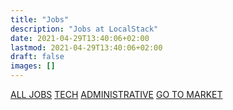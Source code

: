 ```yaml
---
title: "Jobs"
description: "Jobs at LocalStack"
date: 2021-04-29T13:40:06+02:00
lastmod: 2021-04-29T13:40:06+02:00
draft: false
images: []
---
```


<!-- TODO: make functional -->
<div class="blog-tags d-flex flex-wrap gap-3">
    <a href="/jobs" class="btn btn-primary btn-pill">ALL JOBS</a>
    <a href="/jobs" class="btn btn-outline-primary btn-pill">TECH</a>
    <a href="/jobs" class="btn btn-outline-primary btn-pill">ADMINISTRATIVE</a>
    <a href="/jobs" class="btn btn-outline-primary btn-pill">GO TO MARKET</a>
</div>
